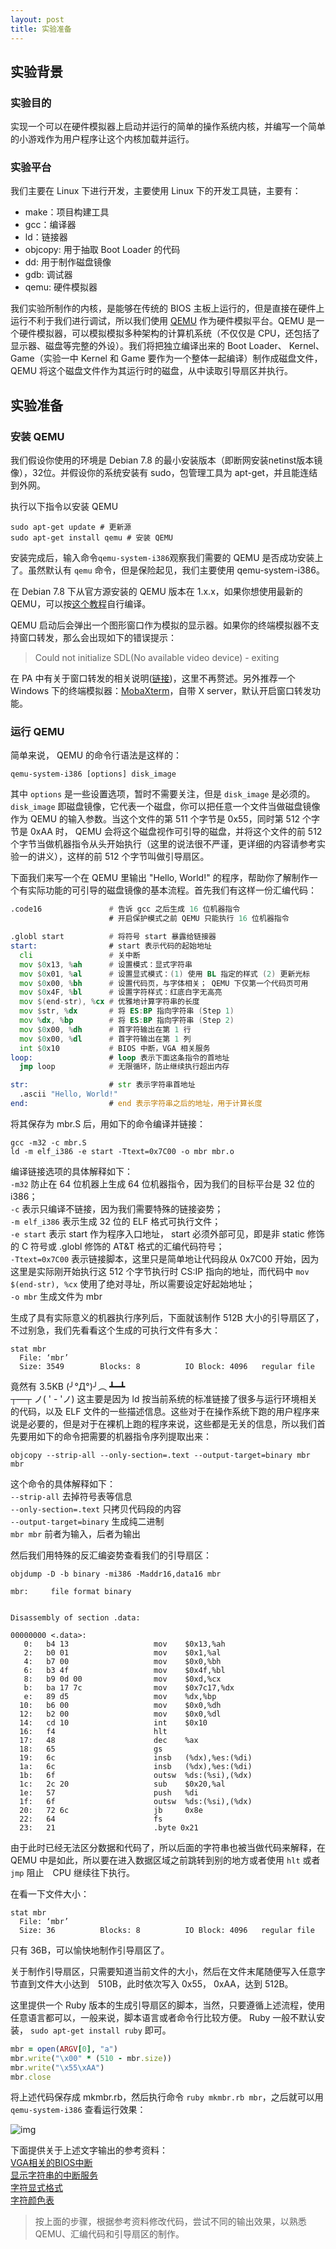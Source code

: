 ```yaml
---
layout: post
title: 实验准备
---
```


## 实验背景

### 实验目的

实现一个可以在硬件模拟器上启动并运行的简单的操作系统内核，并编写一个简单的小游戏作为用户程序让这个内核加载并运行。

### 实验平台

我们主要在 Linux 下进行开发，主要使用 Linux 下的开发工具链，主要有：

- make：项目构建工具
- gcc：编译器
- ld：链接器
- objcopy: 用于抽取 Boot Loader 的代码
- dd: 用于制作磁盘镜像
- gdb: 调试器
- qemu: 硬件模拟器

我们实验所制作的内核，是能够在传统的 BIOS 主板上运行的，但是直接在硬件上运行不利于我们进行调试，所以我们使用 [QEMU](http://wiki.qemu.org/Main_Page) 作为硬件模拟平台。QEMU 是一个硬件模拟器，可以模拟模拟多种架构的计算机系统（不仅仅是 CPU，还包括了显示器、磁盘等完整的外设）。我们将把独立编译出来的 Boot Loader、 Kernel、 Game（实验一中 Kernel 和 Game 要作为一个整体一起编译）制作成磁盘文件，QEMU 将这个磁盘文件作为其运行时的磁盘，从中读取引导扇区并执行。

## 实验准备

### 安装 QEMU

我们假设你使用的环境是 Debian 7.8 的最小安装版本（即断网安装netinst版本镜像），32位。并假设你的系统安装有 sudo，包管理工具为 apt-get，并且能连结到外网。

执行以下指令以安装 QEMU

```
sudo apt-get update # 更新源
sudo apt-get install qemu # 安装 QEMU
```

安装完成后，输入命令`qemu-system-i386`观察我们需要的 QEMU 是否成功安装上了。虽然默认有 `qemu` 命令，但是保险起见，我们主要使用 qemu-system-i386。

在 Debian 7.8 下从官方源安装的 QEMU 版本在 1.x.x，如果你想使用最新的 QEMU，可以按[这个教程](http://wiki.qemu.org/Hosts/Linux)自行编译。

QEMU 启动后会弹出一个图形窗口作为模拟的显示器。如果你的终端模拟器不支持窗口转发，那么会出现如下的错误提示：

> Could not initialize SDL(No available video device) - exiting

在 PA 中有关于窗口转发的相关说明([链接](https://nju-ics.gitbooks.io/ics2015-programming-assignment/content/4.4.html))，这里不再赘述。另外推荐一个 Windows 下的终端模拟器：[MobaXterm](http://mobaxterm.mobatek.net/download.html)，自带 X server，默认开启窗口转发功能。

### 运行 QEMU

简单来说， QEMU 的命令行语法是这样的：

```
qemu-system-i386 [options] disk_image
```

其中 `options` 是一些设置选项，暂时不需要关注，但是 `disk_image` 是必须的。`disk_image` 即磁盘镜像，它代表一个磁盘，你可以把任意一个文件当做磁盘镜像作为 QEMU 的输入参数。当这个文件的第 511 个字节是 0x55，同时第 512 个字节是 0xAA 时， QEMU 会将这个磁盘视作可引导的磁盘，并将这个文件的前 512 个字节当做机器指令从头开始执行（这里的说法很不严谨，更详细的内容请参考实验一的讲义），这样的前 512 个字节叫做引导扇区。

下面我们来写一个在 QEMU 里输出 "Hello, World!" 的程序，帮助你了解制作一个有实际功能的可引导的磁盘镜像的基本流程。首先我们有这样一份汇编代码：

```asm
.code16               # 告诉 gcc 之后生成 16 位机器指令
                      # 开启保护模式之前 QEMU 只能执行 16 位机器指令

.globl start          # 将符号 start 暴露给链接器
start:                # start 表示代码的起始地址
  cli                 # 关中断
  mov $0x13, %ah      # 设置模式：显式字符串
  mov $0x01, %al      # 设置显式模式：(1) 使用 BL 指定的样式 (2) 更新光标
  mov $0x00, %bh      # 设置代码页，与字体相关； QEMU 下仅第一个代码页可用
  mov $0x4F, %bl      # 设置字符样式：红底白字无高亮
  mov $(end-str), %cx # 优雅地计算字符串的长度
  mov $str, %dx       # 将 ES:BP 指向字符串 (Step 1)
  mov %dx, %bp        # 将 ES:BP 指向字符串 (Step 2)
  mov $0x00, %dh      # 首字符输出在第 1 行
  mov $0x00, %dl      # 首字符输出在第 1 列
  int $0x10           # BIOS 中断，VGA 相关服务
loop:                 # loop 表示下面这条指令的首地址
  jmp loop            # 无限循环，防止继续执行超出内存

str:                  # str 表示字符串首地址
  .ascii "Hello, World!"
end:                  # end 表示字符串之后的地址，用于计算长度
```

将其保存为 mbr.S 后，用如下的命令编译并链接：

```
gcc -m32 -c mbr.S
ld -m elf_i386 -e start -Ttext=0x7C00 -o mbr mbr.o
```

编译链接选项的具体解释如下：<br />
`-m32` 防止在 64 位机器上生成 64 位机器指令，因为我们的目标平台是 32 位的 i386；<br />
`-c` 表示只编译不链接，因为我们需要特殊的链接姿势；<br />
`-m elf_i386` 表示生成 32 位的 ELF 格式可执行文件；<br />
`-e start` 表示 start 作为程序入口地址， start 必须外部可见，即是非 static 修饰的 C 符号或 .globl 修饰的 AT&T 格式的汇编代码符号；<br />
`-Ttext=0x7C00` 表示链接脚本，这里只是简单地让代码段从 0x7C00 开始，因为这里是实际刚开始执行这 512 个字节执行时 CS:IP 指向的地址，而代码中 `mov $(end-str), %cx` 使用了绝对寻址，所以需要设定好起始地址；<br />
`-o mbr` 生成文件为 mbr

生成了具有实际意义的机器执行序列后，下面就该制作 512B 大小的引导扇区了，不过别急，我们先看看这个生成的可执行文件有多大：

```
stat mbr
  File: ‘mbr’
  Size: 3549      	Blocks: 8          IO Block: 4096   regular file
```

竟然有 3.5KB (╯°Д°)╯︵ ┻━┻<br />
┬—┬ ノ( ' - 'ノ) 这主要是因为 ld 按当前系统的标准链接了很多与运行环境相关的代码，以及 ELF 文件的一些描述信息。这些对于在操作系统下跑的用户程序来说是必要的，但是对于在裸机上跑的程序来说，这些都是无关的信息，所以我们首先要用如下的命令把需要的机器指令序列提取出来：

```
objcopy --strip-all --only-section=.text --output-target=binary mbr mbr
```

这个命令的具体解释如下：<br />
`--strip-all` 去掉符号表等信息<br />
`--only-section=.text` 只拷贝代码段的内容<br />
`--output-target=binary` 生成纯二进制<br />
`mbr mbr` 前者为输入，后者为输出

然后我们用特殊的反汇编姿势查看我们的引导扇区：

```
objdump -D -b binary -mi386 -Maddr16,data16 mbr

mbr:     file format binary


Disassembly of section .data:

00000000 <.data>:
   0:	b4 13                	mov    $0x13,%ah
   2:	b0 01                	mov    $0x1,%al
   4:	b7 00                	mov    $0x0,%bh
   6:	b3 4f                	mov    $0x4f,%bl
   8:	b9 0d 00             	mov    $0xd,%cx
   b:	ba 17 7c             	mov    $0x7c17,%dx
   e:	89 d5                	mov    %dx,%bp
  10:	b6 00                	mov    $0x0,%dh
  12:	b2 00                	mov    $0x0,%dl
  14:	cd 10                	int    $0x10
  16:	f4                   	hlt
  17:	48                   	dec    %ax
  18:	65                   	gs
  19:	6c                   	insb   (%dx),%es:(%di)
  1a:	6c                   	insb   (%dx),%es:(%di)
  1b:	6f                   	outsw  %ds:(%si),(%dx)
  1c:	2c 20                	sub    $0x20,%al
  1e:	57                   	push   %di
  1f:	6f                   	outsw  %ds:(%si),(%dx)
  20:	72 6c                	jb     0x8e
  22:	64                   	fs
  23:	21                   	.byte 0x21
```

由于此时已经无法区分数据和代码了，所以后面的字符串也被当做代码来解释，在 QEMU 中是如此，所以要在进入数据区域之前跳转到别的地方或者使用 `hlt` 或者　`jmp` 阻止　CPU 继续往下执行。

在看一下文件大小：

```
stat mbr
  File: ‘mbr’
  Size: 36        	Blocks: 8          IO Block: 4096   regular file
```

只有 36B，可以愉快地制作引导扇区了。

关于制作引导扇区，只需要知道当前文件的大小，然后在文件末尾随便写入任意字节直到文件大小达到　510B，此时依次写入 0x55， 0xAA，达到 512B。

这里提供一个 Ruby 版本的生成引导扇区的脚本，当然，只要遵循上述流程，使用任意语言都可以，一般来说，脚本语言或者命令行比较方便。 Ruby 一般不默认安装， `sudo apt-get install ruby` 即可。

```ruby
mbr = open(ARGV[0], "a")
mbr.write("\x00" * (510 - mbr.size))
mbr.write("\x55\xAA")
mbr.close
```

将上述代码保存成 mkmbr.rb，然后执行命令 `ruby mkmbr.rb mbr`，之后就可以用 `qemu-system-i386` 查看运行效果：

![img](../assets/hello-world.png)

下面提供关于上述文字输出的参考资料：<br />
[VGA相关的BIOS中断](http://www.ctyme.com/intr/int-10.htm)<br />
[显示字符串的中断服务](http://www.ctyme.com/intr/rb-0210.htm)<br />
[字符显式格式](https://en.wikipedia.org/wiki/VGA-compatible_text_mode#Text_buffer)<br />
[字符颜色表](https://en.wikipedia.org/wiki/Video_Graphics_Array#Color_palette)<br />

> 按上面的步骤，根据参考资料修改代码，尝试不同的输出效果，以熟悉 QEMU、汇编代码和引导扇区的制作。
